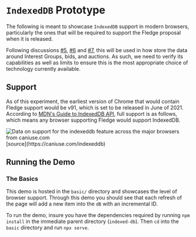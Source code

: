 # `IndexedDB` Prototype

The following is meant to showcase `IndexedDB` support in modern browsers, particularly the ones that will be required to support the Fledge proposal when it is released. 

Following discussions [#5](https://github.com/MagniteEngineering/fledge.polyfill/discussions/5), [#6](https://github.com/MagniteEngineering/fledge.polyfill/discussions/6) and [#7](https://github.com/MagniteEngineering/fledge.polyfill/discussions/7), this will be used in how store the data around Interest Groups, bids, and auctions.  As such, we need to verify its capabilities as well as limits to ensure this is the most appropriate choice of technology currently available.

## Support 

As of this experiment, the earliest version of Chrome that would contain Fledge support would be v91, which is set to be released in June of 2021. According to [MDN's Guide to IndexedDB API](https://developer.mozilla.org/en-US/docs/Web/API/IndexedDB_API), full support is as follows, which means any browser supporting Fledge would support IndexedDB.

<picture>
	<source type="image/webp" srcset="https://caniuse.bitsofco.de/image/indexeddb.webp">
	<source type="image/png" srcset="https://caniuse.bitsofco.de/image/indexeddb.png">
	<img src="https://caniuse.bitsofco.de/image/indexeddb.jpg" alt="Data on support for the indexeddb feature across the major browsers from caniuse.com">
</picture><br />
[source](https://caniuse.com/indexeddb)


## Running the Demo

### The Basics

This demo is hosted in the `basic/` directory and showcases the level of browser support.  Through this demo you should see that each refresh of the page will add a new item into the `dB` with an incremental ID.

To run the demo, insure you have the dependencies required by running `npm install` in the immediate parent directory (`indexed-db`).  Then `cd` into the `basic` directory and run `npx serve`.
